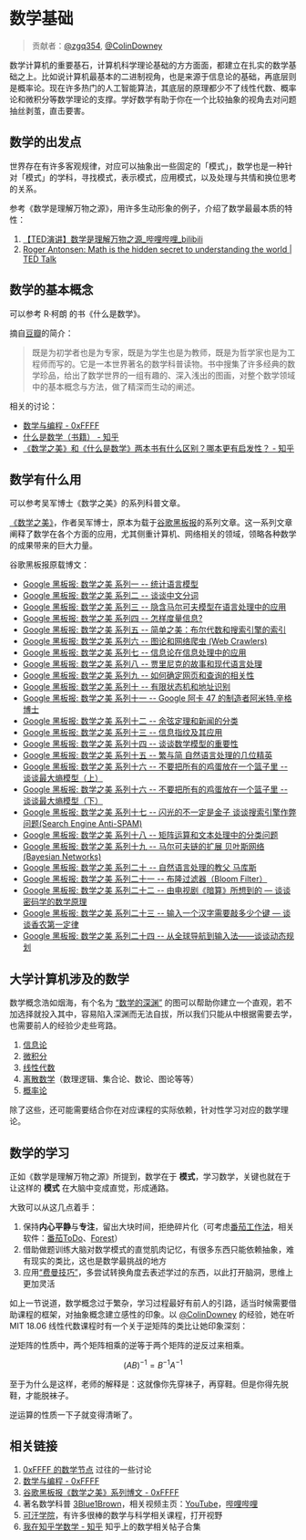 
# 数学基础

> 贡献者：[@zgq354](https://github.com/zgq354), [@ColinDowney](https://0xffff.one/u/Colin_Downey)

数学计算机的重要基石，计算机科学理论基础的方方面面，都建立在扎实的数学基础之上。比如说计算机最基本的二进制视角，也是来源于信息论的基础，再底层则是概率论。现在许多热门的人工智能算法，其底层的原理都少不了线性代数、概率论和微积分等数学理论的支撑。学好数学有助于你在一个比较抽象的视角去对问题抽丝剥茧，直击要害。

## 数学的出发点
世界存在有许多客观规律，对应可以抽象出一些固定的「模式」，数学也是一种针对「模式」的学科，寻找模式，表示模式，应用模式，以及处理与共情和换位思考的关系。

参考《数学是理解万物之源》，用许多生动形象的例子，介绍了数学最最本质的特性：
1. [【TED演讲】数学是理解万物之源_哔哩哔哩_bilibili](https://www.bilibili.com/video/av71061834/)
2. [Roger Antonsen: Math is the hidden secret to understanding the world | TED Talk](https://www.ted.com/talks/roger_antonsen_math_is_the_hidden_secret_to_understanding_the_world)

## 数学的基本概念
可以参考 R·柯朗 的书《什么是数学》。

摘自[豆瓣](https://book.douban.com/subject/1320282/)的简介：
> 既是为初学者也是为专家，既是为学生也是为教师，既是为哲学家也是为工程师而写的。它是一本世界著名的数学科普读物。书中搜集了许多经典的数学珍品，给出了数学世界的一组有趣的、深入浅出的图画，对整个数学领域中的基本概念与方法，做了精深而生动的阐述。

相关的讨论：

- [数学与编程 - 0xFFFF](https://0xffff.one/d/326)
- [什么是数学（书籍） - 知乎](https://www.zhihu.com/topic/20126541/hot)
- [《数学之美》和《什么是数学》两本书有什么区别？哪本更有启发性？ - 知乎](https://www.zhihu.com/question/333826045/answer/741334526)

## 数学有什么用
可以参考吴军博士《数学之美》的系列科普文章。

[《数学之美》](https://book.douban.com/subject/10750155/)，作者吴军博士，原本为载于[谷歌黑板报](https://china.googleblog.com/)的系列文章。这一系列文章阐释了数学在各个方面的应用，尤其侧重计算机、网络相关的领域，领略各种数学的成果带来的巨大力量。

谷歌黑板报原载博文：
- [Google 黑板报: 数学之美 系列一 -- 统计语言模型](https://china.googleblog.com/2006/04/blog-post_7327.html)
- [Google 黑板报: 数学之美 系列二 -- 谈谈中文分词](https://china.googleblog.com/2006/04/blog-post_2507.html)
- [Google 黑板报: 数学之美 系列三 -- 隐含马尔可夫模型在语言处理中的应用](https://china.googleblog.com/2006/04/blog-post_1583.html)
- [Google 黑板报: 数学之美 系列四 -- 怎样度量信息?](https://china.googleblog.com/2006/04/4_1731.html)
- [Google 黑板报: 数学之美 系列五 -- 简单之美：布尔代数和搜索引擎的索引](https://china.googleblog.com/2006/05/blog-post_3044.html)
- [Google 黑板报: 数学之美 系列六 -- 图论和网络爬虫 (Web Crawlers)](https://china.googleblog.com/2006/05/web-crawlers_73.html)
- [Google 黑板报: 数学之美 系列七 -- 信息论在信息处理中的应用](https://china.googleblog.com/2006/05/blog-post_2403.html)
- [Google 黑板报: 数学之美 系列八 -- 贾里尼克的故事和现代语言处理](https://china.googleblog.com/2006/06/blog-post_2074.html)
- [Google 黑板报: 数学之美 系列九 -- 如何确定网页和查询的相关性](https://china.googleblog.com/2006/06/blog-post_3066.html)
- [Google 黑板报: 数学之美 系列十 -- 有限状态机和地址识别](https://china.googleblog.com/2006/07/blog-post_4950.html)
- [Google 黑板报: 数学之美 系列十一 -- Google 阿卡 47 的制造者阿米特.辛格博士](https://china.googleblog.com/2006/07/google-47_3471.html)
- [Google 黑板报: 数学之美 系列十二 -- 余弦定理和新闻的分类](https://china.googleblog.com/2006/07/12_4010.html)
- [Google 黑板报: 数学之美 系列十三 -- 信息指纹及其应用](https://china.googleblog.com/2006/08/blog-post_8115.html)
- [Google 黑板报: 数学之美 系列十四 -- 谈谈数学模型的重要性](https://china.googleblog.com/2006/08/blog-post_2006.html)
- [Google 黑板报: 数学之美 系列十五 -- 繁与简 自然语言处理的几位精英](https://china.googleblog.com/2006/08/blog-post_6232.html)
- [Google 黑板报: 数学之美 系列十六 -- 不要把所有的鸡蛋放在一个篮子里 -- 谈谈最大熵模型（上）](https://china.googleblog.com/2006/10/blog-post_2150.html)
- [Google 黑板报: 数学之美 系列十六 -- 不要把所有的鸡蛋放在一个篮子里 -- 谈谈最大熵模型（下）](https://china.googleblog.com/2006/09/blog-post_7288.html)
- [Google 黑板报: 数学之美 系列十七 -- 闪光的不一定是金子 谈谈搜索引擎作弊问题(Search Engine Anti-SPAM)](https://china.googleblog.com/2006/11/search-engine-anti-spam_9453.html)
- [Google 黑板报: 数学之美 系列十八 -- 矩阵运算和文本处理中的分类问题](https://china.googleblog.com/2006/12/blog-post_8935.html)
- [Google 黑板报: 数学之美 系列十九 -- 马尔可夫链的扩展 贝叶斯网络 (Bayesian Networks)](https://china.googleblog.com/2007/01/bayesian-networks_997.html)
- [Google 黑板报: 数学之美 系列二十 -- 自然语言处理的教父 马库斯](https://china.googleblog.com/2007/04/blog-post_6253.html)
- [Google 黑板报: 数学之美 系列二十一 -- 布隆过滤器（Bloom Filter）](https://china.googleblog.com/2007/07/bloom-filter_7469.html)
- [Google 黑板报: 数学之美 系列二十二 -- 由电视剧《暗算》所想到的 — 谈谈密码学的数学原理](https://china.googleblog.com/2007/09/blog-post_5853.html)
- [Google 黑板报: 数学之美 系列二十三 -- 输入一个汉字需要敲多少个键 — 谈谈香农第一定律](https://china.googleblog.com/2007/12/blog-post_7986.html)
- [Google 黑板报: 数学之美 系列二十四 -- 从全球导航到输入法——谈谈动态规划](https://china.googleblog.com/2008/10/blog-post_3408.html)

## 大学计算机涉及的数学

数学概念浩如烟海，有个名为 [“数学的深渊”](https://0xffff.one/d/327) 的图可以帮助你建立一个直观，若不加选择就投入其中，容易陷入深渊而无法自拔，所以我们只能从中根据需要去学，也需要前人的经验少走些弯路。

1. [信息论](/math/information-theory)
2. [微积分](/math/calculus)
3. [线性代数](/math/linear-algebra)
4. [离散数学](/math/discrete-mathematics)（数理逻辑、集合论、数论、图论等等）
5. [概率论](/math/probability-theory)

除了这些，还可能需要结合你在对应课程的实际依赖，针对性学习对应的数学理论。

## 数学的学习

正如《数学是理解万物之源》所提到，数学在于 **模式**，学习数学，关键也就在于让这样的 **模式** 在大脑中变成直觉，形成通路。

大致可以从这几点着手：
1. 保持**内心平静**与**专注**，留出大块时间，拒绝碎片化（可考虑[番茄工作法](https://www.zhihu.com/topic/19625142/hot)，相关软件：[番茄ToDo](http://www.tomatodo.cn/)、[Forest](https://www.forestapp.cc/)）
2. 借助做题训练大脑对数学模式的直觉肌肉记忆，有很多东西只能依赖抽象，难有现实的类比，这也是数学最挑战的地方
3. 应用[“费曼技巧”](https://wiki.mbalib.com/wiki/%E8%B4%B9%E6%9B%BC%E5%AD%A6%E4%B9%A0%E6%B3%95)，多尝试转换角度去表述学过的东西，以此打开脑洞，思维上更加灵活

如上一节说道，数学概念过于繁杂，学习过程最好有前人的引路，适当时候需要借助课程的框架，对抽象概念建立感性的印象。以 [@ColinDowney](https://0xffff.one/u/Colin_Downey) 的经验，她在听 MIT 18.06 线性代数课程时有一个关于逆矩阵的类比让她印象深刻：

逆矩阵的性质中，两个矩阵相乘的逆等于两个矩阵的逆反过来相乘。

$$
(AB)^{-1}=B^{-1}A^{-1}
$$

至于为什么是这样，老师的解释是：这就像你先穿袜子，再穿鞋。但是你得先脱鞋，才能脱袜子。

逆运算的性质一下子就变得清晰了。

## 相关链接

1. [0xFFFF 的数学节点](https://0xffff.one/t/math) 过往的一些讨论
2. [数学与编程 - 0xFFFF](https://0xffff.one/d/326)
3. [谷歌黑板报《数学之美》系列博文 - 0xFFFF](https://0xffff.one/d/528)
4. 著名数学科普 [3Blue1Brown](https://www.3blue1brown.com/)，相关视频主页：[YouTube](https://www.youtube.com/channel/UCYO_jab_esuFRV4b17AJtAw)，[哔哩哔哩](https://space.bilibili.com/88461692/)
5. [可汗学院](https://zh.khanacademy.org/)，有许多很棒的数学与科学相关课程，打开视野
6. [我在知乎学数学 - 知乎](https://zhuanlan.zhihu.com/p/105704401) 知乎上的数学相关帖子合集
